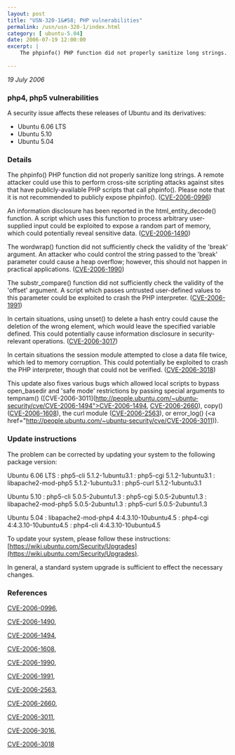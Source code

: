 ```yaml
---
layout: post
title: "USN-320-1&#58; PHP vulnerabilities"
permalink: /usn/usn-320-1/index.html
category: [ ubuntu-5.04]
date: 2006-07-19 12:00:00
excerpt: |
    The phpinfo() PHP function did not properly sanitize long strings. A remote attacker could use this to perform cross-site scripting attacks against sites that have publicly-available PHP scripts that call phpinfo(). Please note that it is not recommended to publicly expose phpinfo(). ([CVE-2006-0996](http://people.ubuntu.com/~ubuntu-security/cve/CVE-2006-0996))
    
--- 
```

 
 

*19 July 2006*

### php4, php5 vulnerabilities

A security issue affects these releases of Ubuntu and its derivatives:

* Ubuntu 6.06 LTS
* Ubuntu 5.10
* Ubuntu 5.04

### Details

The phpinfo() PHP function did not properly sanitize long strings. A remote attacker could use this to perform cross-site scripting attacks against sites that have publicly-available PHP scripts that call phpinfo(). Please note that it is not recommended to publicly expose phpinfo(). ([CVE-2006-0996](http://people.ubuntu.com/~ubuntu-security/cve/CVE-2006-0996))

An information disclosure has been reported in the html_entity_decode() function. A script which uses this function to process arbitrary user-supplied input could be exploited to expose a random part of memory, which could potentially reveal sensitive data. ([CVE-2006-1490](http://people.ubuntu.com/~ubuntu-security/cve/CVE-2006-1490))

The wordwrap() function did not sufficiently check the validity of the &#39;break&#39; argument. An attacker who could control the string passed to the &#39;break&#39; parameter could cause a heap overflow; however, this should not happen in practical applications. ([CVE-2006-1990](http://people.ubuntu.com/~ubuntu-security/cve/CVE-2006-1990))

The substr_compare() function did not sufficiently check the validity of the &#39;offset&#39; argument. A script which passes untrusted user-defined values to this parameter could be exploited to crash the PHP interpreter. ([CVE-2006-1991](http://people.ubuntu.com/~ubuntu-security/cve/CVE-2006-1991))

In certain situations, using unset() to delete a hash entry could cause the deletion of the wrong element, which would leave the specified variable defined. This could potentially cause information disclosure in security-relevant operations. ([CVE-2006-3017](http://people.ubuntu.com/~ubuntu-security/cve/CVE-2006-3017))

In certain situations the session module attempted to close a data file twice, which led to memory corruption. This could potentially be exploited to crash the PHP interpreter, though that could not be verified. ([CVE-2006-3018](http://people.ubuntu.com/~ubuntu-security/cve/CVE-2006-3018))

This update also fixes various bugs which allowed local scripts to bypass open_basedir and &#39;safe mode&#39; restrictions by passing special arguments to tempnam() ([CVE-2006-3011](http://people.ubuntu.com/~ubuntu-security/cve/CVE-2006-1494">CVE-2006-1494</a>, <a href="http://people.ubuntu.com/~ubuntu-security/cve/CVE-2006-2660">CVE-2006-2660</a>), copy() (<a href="http://people.ubuntu.com/~ubuntu-security/cve/CVE-2006-1608">CVE-2006-1608</a>), the curl module (<a href="http://people.ubuntu.com/~ubuntu-security/cve/CVE-2006-2563">CVE-2006-2563</a>), or error_log() (<a href="http://people.ubuntu.com/~ubuntu-security/cve/CVE-2006-3011)).

### Update instructions

The problem can be corrected by updating your system to the following package version:

Ubuntu 6.06 LTS
 : php5-cli <span>5.1.2-1ubuntu3.1</span>
 : php5-cgi <span>5.1.2-1ubuntu3.1</span>
 : libapache2-mod-php5 <span>5.1.2-1ubuntu3.1</span>
 : php5-curl <span>5.1.2-1ubuntu3.1</span>

Ubuntu 5.10
 : php5-cli <span>5.0.5-2ubuntu1.3</span>
 : php5-cgi <span>5.0.5-2ubuntu1.3</span>
 : libapache2-mod-php5 <span>5.0.5-2ubuntu1.3</span>
 : php5-curl <span>5.0.5-2ubuntu1.3</span>

Ubuntu 5.04
 : libapache2-mod-php4 <span>4:4.3.10-10ubuntu4.5</span>
 : php4-cgi <span>4:4.3.10-10ubuntu4.5</span>
 : php4-cli <span>4:4.3.10-10ubuntu4.5</span>

To update your system, please follow these instructions: [https://wiki.ubuntu.com/Security/Upgrades](https://wiki.ubuntu.com/Security/Upgrades).

In general, a standard system upgrade is sufficient to effect the necessary changes.

### References

 
 [CVE-2006-0996](http://people.ubuntu.com/~ubuntu-security/cve/CVE-2006-0996), 

 [CVE-2006-1490](http://people.ubuntu.com/~ubuntu-security/cve/CVE-2006-1490), 

 [CVE-2006-1494](http://people.ubuntu.com/~ubuntu-security/cve/CVE-2006-1494), 

 [CVE-2006-1608](http://people.ubuntu.com/~ubuntu-security/cve/CVE-2006-1608), 

 [CVE-2006-1990](http://people.ubuntu.com/~ubuntu-security/cve/CVE-2006-1990), 

 [CVE-2006-1991](http://people.ubuntu.com/~ubuntu-security/cve/CVE-2006-1991), 

 [CVE-2006-2563](http://people.ubuntu.com/~ubuntu-security/cve/CVE-2006-2563), 

 [CVE-2006-2660](http://people.ubuntu.com/~ubuntu-security/cve/CVE-2006-2660), 

 [CVE-2006-3011](http://people.ubuntu.com/~ubuntu-security/cve/CVE-2006-3011), 

 [CVE-2006-3016](http://people.ubuntu.com/~ubuntu-security/cve/CVE-2006-3016), 

 [CVE-2006-3018](http://people.ubuntu.com/~ubuntu-security/cve/CVE-2006-3018)
 

